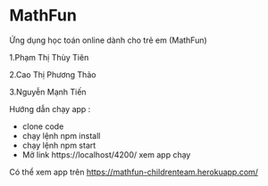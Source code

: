 ﻿# MathFun
Ứng dụng học toán online dành cho trẻ em (MathFun) 

1.Phạm Thị Thùy Tiên

2.Cao Thị Phương Thảo

3.Nguyễn Mạnh Tiến

Hướng dẫn chạy app :
- clone code 
- chạy lệnh npm install
- chạy lệnh npm start
- Mở link https://localhost/4200/ xem app chạy

Có thể xem app trên https://mathfun-childrenteam.herokuapp.com/